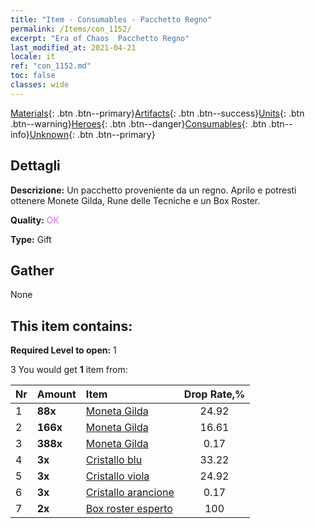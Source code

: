 ```yaml
---
title: "Item - Consumables - Pacchetto Regno"
permalink: /Items/con_1152/
excerpt: "Era of Chaos  Pacchetto Regno"
last_modified_at: 2021-04-21
locale: it
ref: "con_1152.md"
toc: false
classes: wide
---
```

 [Materials](/it/Items/){: .btn .btn--primary}[Artifacts](/it/Items/Artifacts/){: .btn .btn--success}[Units](/it/Items/Units/){: .btn .btn--warning}[Heroes](/it/Items/Heroes/){: .btn .btn--danger}[Consumables](/it/Items/Consumables/){: .btn .btn--info}[Unknown](/it/Items/Unknown/){: .btn .btn--primary}

## Dettagli
 **Descrizione:** Un pacchetto proveniente da un regno. Aprilo e potresti ottenere Monete Gilda, Rune delle Tecniche e un Box Roster.

 **Quality:** <span style="color: #DA70D6">OK</span>

 **Type:** Gift

## Gather

  None

## This item contains:

 **Required Level to open:** 1

 3 You would get **1** item  from:

  | Nr | Amount |     Item    | Drop Rate,% |
  |:---|:-------|:------------|:---------:|
  | 1 |  **88x** | [Moneta Gilda](/it/Items/con_896/) | 24.92 | 
  | 2 |  **166x** | [Moneta Gilda](/it/Items/con_896/) | 16.61 | 
  | 3 |  **388x** | [Moneta Gilda](/it/Items/con_896/) | 0.17 | 
  | 4 |  **3x** | [Cristallo blu](/it/Items/con_716/) | 33.22 | 
  | 5 |  **3x** | [Cristallo viola](/it/Items/con_720/) | 24.92 | 
  | 6 |  **3x** | [Cristallo arancione](/it/Items/con_730/) | 0.17 | 
  | 7 |  **2x** | [Box roster esperto](/it/Items/con_776/) | 100 | 
